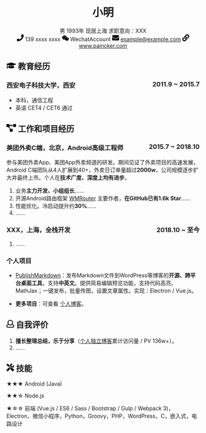 <center>
     <h1>小明</h1>
     <div>
         <span>
             男
         </span>
         <span>
             1993年
         </span>
         <span>
             现居上海
         </span>
         <span>
             求职意向：XXX
         </span>
     </div>
     <div>
         <span>
             <img src="resume/phone.svg" width="18px">
             139 xxxx xxxx
         </span>
         <span>
             <img src="resume/weixin.svg" width="18px">
             WechatAccount
         </span>
         <span>
             <img src="resume/email.svg" width="18px">
             <a href="mailto:example@example.com">example@example.com</a>
         </span>
         <span>
             <img src="resume/website.svg" width="18px">
             <a href="https://www.paincker.com">www.paincker.com</a>
         </span>
     </div>
 </center>


## <img src="resume/education.svg" height="20px"> 教育经历

### 西安电子科技大学，西安<span class="right" style="float:right">2011.9 ~ 2015.7</span>

- 本科，通信工程
- 英语 CET4 / CET6 通过

## <img src="resume/project.svg" height="20px"> 工作和项目经历

### 美团外卖C端，北京，Android高级工程师 <span class="right" style="float:right">2015.7 ~ 2018.10</span>

参与美团外卖App、美团App外卖频道的研发。期间见证了外卖项目的高速发展，Android C端团队从4人扩展到40+，外卖日订单量超过**2000w**，公司规模逐步扩大并最终上市。个人在**技术广度、深度上均有进步**。

1. 业务**主力开发、小组组长**……
2. 开源Android路由框架 [WMRouter](https://github.com/meituan/WMRouter) 主要作者，**在GitHub已有1.6k Star**……
3. 性能优化。冷启动提升约**30%**……
4. ……

### XXX，上海，全栈开发<span class="right" style="float:right">2018.10 ~ 至今</span>

1. ……


### 个人项目

- [PublishMarkdown](https://github.com/jzj1993/PublishMarkdown)：发布Markdown文件到WordPress等博客的**开源、跨平台桌面工具**，支持**中英文**。提供简易编辑预览功能，支持代码高亮、MathJax；一键发布，批量传图，设置文章属性。实现：Electron / Vue.js。

- **更多项目**：可查看 [个人博客](https://www.paincker.com/about)。

## <img src="resume/review.svg" height="20px"> 自我评价

1. **擅长整理总结，乐于分享**（[个人独立博客](https://www.paincker.com)累计访问量 / PV 136w+）。
1. ……

## <img src="resume/skill.svg" height="20px"> 技能

★★★ Android (Java)

★★☆ Node.js

★☆☆ 前端 (Vue.js / ES6 / Sass / Bootstrap / Gulp / Webpack 3)，Electron，微信小程序，Python，Groovy，PHP，WordPress，C，嵌入式，电路设计




